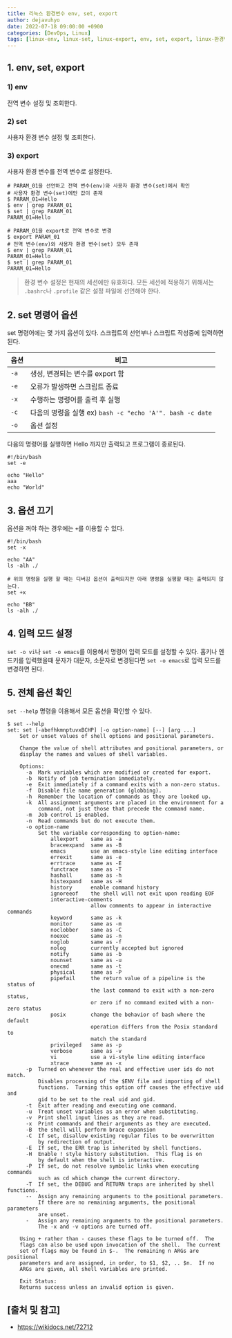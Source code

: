 ```yaml
---
title: 리눅스 환경변수 env, set, export
author: dejavuhyo
date: 2022-07-18 09:00:00 +0900
categories: [DevOps, Linux]
tags: [linux-env, linux-set, linux-export, env, set, export, linux-환경변수, 리눅스-환경변수]
---
```


## 1. env, set, export

### 1) env
전역 변수 설정 및 조회한다.

### 2) set
사용자 환경 변수 설정 및 조회한다.

### 3) export
사용자 환경 변수를 전역 변수로 설정한다.

```shell
# PARAM_01을 선언하고 전역 변수(env)와 사용자 환경 변수(set)에서 확인
# 사용자 환경 변수(set)에만 값이 존재
$ PARAM_01=Hello
$ env | grep PARAM_01
$ set | grep PARAM_01
PARAM_01=Hello

# PARAM_01을 export로 전역 변수로 변경
$ export PARAM_01
# 전역 변수(env)와 사용자 환경 변수(set) 모두 존재
$ env | grep PARAM_01
PARAM_01=Hello
$ set | grep PARAM_01
PARAM_01=Hello
```

> 환경 변수 설정은 현재의 세션에만 유효하다. 모든 세션에 적용하기 위해서는 `.bashrc`나 `.profile` 같은 설정 파일에 선언해야 한다.

## 2. set 명령어 옵션
set 명령어에는 몇 가지 옵션이 있다. 스크립트의 선언부나 스크립트 작성중에 입력하면 된다.

| 옵션 | 비고 |
|-----|-----|
| `-a` | 생성, 변경되는 변수를 export 함 |
| `-e` | 오류가 발생하면 스크립트 종료 |
| `-x` | 수행하는 명령어를 출력 후 실행 |
| `-c` | 다음의 명령을 실행 ex) `bash -c "echo 'A'". bash -c date` |
| `-o` | 옵션 설정 |

다음의 명령어를 실행하면 Hello 까지만 출력되고 프로그램이 종료된다.

```shell
#!/bin/bash
set -e

echo "Hello"
aaa
echo "World"
```

## 3. 옵션 끄기
옵션을 꺼야 하는 경우에는 `+`를 이용할 수 있다.

```shell
#!/bin/bash
set -x

echo "AA"
ls -alh ./

# 위의 명령을 실행 할 때는 디버깅 옵션이 출력되지만 아래 명령을 실행할 때는 출력되지 않는다.
set +x

echo "BB"
ls -alh ./
```

## 4. 입력 모드 설정
`set -o vi`나 `set -o emacs`를 이용해서 명령어 입력 모드를 설정할 수 있다. 홈키나 엔드키를 입력했을때 문자가 대문자, 소문자로 변경된다면 `set -o emacs`로 입력 모드를 변경하면 된다.

## 5. 전체 옵션 확인
`set --help` 명령을 이용해서 모든 옵션을 확인할 수 있다.

```shell
$ set --help
set: set [-abefhkmnptuvxBCHP] [-o option-name] [--] [arg ...]
    Set or unset values of shell options and positional parameters.

    Change the value of shell attributes and positional parameters, or
    display the names and values of shell variables.

    Options:
      -a  Mark variables which are modified or created for export.
      -b  Notify of job termination immediately.
      -e  Exit immediately if a command exits with a non-zero status.
      -f  Disable file name generation (globbing).
      -h  Remember the location of commands as they are looked up.
      -k  All assignment arguments are placed in the environment for a
          command, not just those that precede the command name.
      -m  Job control is enabled.
      -n  Read commands but do not execute them.
      -o option-name
          Set the variable corresponding to option-name:
              allexport    same as -a
              braceexpand  same as -B
              emacs        use an emacs-style line editing interface
              errexit      same as -e
              errtrace     same as -E
              functrace    same as -T
              hashall      same as -h
              histexpand   same as -H
              history      enable command history
              ignoreeof    the shell will not exit upon reading EOF
              interactive-comments
                           allow comments to appear in interactive commands
              keyword      same as -k
              monitor      same as -m
              noclobber    same as -C
              noexec       same as -n
              noglob       same as -f
              nolog        currently accepted but ignored
              notify       same as -b
              nounset      same as -u
              onecmd       same as -t
              physical     same as -P
              pipefail     the return value of a pipeline is the status of
                           the last command to exit with a non-zero status,
                           or zero if no command exited with a non-zero status
              posix        change the behavior of bash where the default
                           operation differs from the Posix standard to
                           match the standard
              privileged   same as -p
              verbose      same as -v
              vi           use a vi-style line editing interface
              xtrace       same as -x
      -p  Turned on whenever the real and effective user ids do not match.
          Disables processing of the $ENV file and importing of shell
          functions.  Turning this option off causes the effective uid and
          gid to be set to the real uid and gid.
      -t  Exit after reading and executing one command.
      -u  Treat unset variables as an error when substituting.
      -v  Print shell input lines as they are read.
      -x  Print commands and their arguments as they are executed.
      -B  the shell will perform brace expansion
      -C  If set, disallow existing regular files to be overwritten
          by redirection of output.
      -E  If set, the ERR trap is inherited by shell functions.
      -H  Enable ! style history substitution.  This flag is on
          by default when the shell is interactive.
      -P  If set, do not resolve symbolic links when executing commands
          such as cd which change the current directory.
      -T  If set, the DEBUG and RETURN traps are inherited by shell functions.
      --  Assign any remaining arguments to the positional parameters.
          If there are no remaining arguments, the positional parameters
          are unset.
      -   Assign any remaining arguments to the positional parameters.
          The -x and -v options are turned off.

    Using + rather than - causes these flags to be turned off.  The
    flags can also be used upon invocation of the shell.  The current
    set of flags may be found in $-.  The remaining n ARGs are positional
    parameters and are assigned, in order, to $1, $2, .. $n.  If no
    ARGs are given, all shell variables are printed.

    Exit Status:
    Returns success unless an invalid option is given.
```

## [출처 및 참고]
* <https://wikidocs.net/72712>
